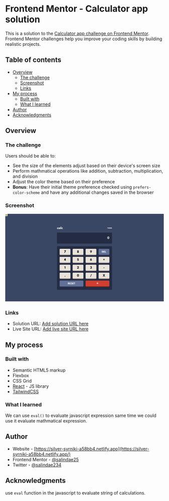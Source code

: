 # Frontend Mentor - Calculator app solution

This is a solution to the [Calculator app challenge on Frontend Mentor](https://www.frontendmentor.io/challenges/calculator-app-9lteq5N29). Frontend Mentor challenges help you improve your coding skills by building realistic projects.

## Table of contents

-   [Overview](#overview)
    -   [The challenge](#the-challenge)
    -   [Screenshot](#screenshot)
    -   [Links](#links)
-   [My process](#my-process)
    -   [Built with](#built-with)
    -   [What I learned](#what-i-learned)
-   [Author](#author)
-   [Acknowledgments](#acknowledgments)

## Overview

### The challenge

Users should be able to:

-   See the size of the elements adjust based on their device's screen size
-   Perform mathmatical operations like addition, subtraction, multiplication, and division
-   Adjust the color theme based on their preference
-   **Bonus**: Have their initial theme preference checked using `prefers-color-scheme` and have any additional changes saved in the browser

### Screenshot

![calculator app](../screenshots/calculator-app.jpeg)

### Links

-   Solution URL: [Add solution URL here](https://your-solution-url.com)
-   Live Site URL: [Add live site URL here](https://your-live-site-url.com)

## My process

### Built with

-   Semantic HTML5 markup
-   Flexbox
-   CSS Grid
-   [React](https://reactjs.org/) - JS library
-   [TailwindCSS](https://tailwindcss.com/)

### What I learned

We can use `eval()` to evaluate javascript expression same time we could use it evaluate mathmatical expression.

## Author

-   Website - [https://silver-syrniki-a58bb4.netlify.app](https://silver-syrniki-a58bb4.netlify.app/)
-   Frontend Mentor - [@salindae25](https://www.frontendmentor.io/profile/salindae25)
-   Twitter - [@salindae234](https://www.twitter.com/@salinde234)

## Acknowledgments

use `eval` function in the javascript to evaluate string of calculations.

